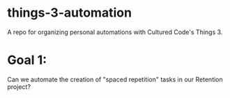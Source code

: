 # things-3-automation
A repo for organizing personal automations with Cultured Code's Things 3.

# Goal 1:
Can we automate the creation of "spaced repetition" tasks in our Retention project?
